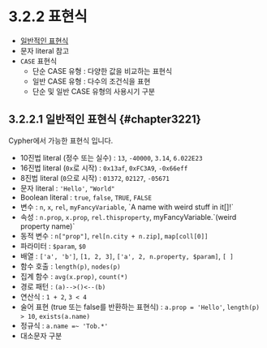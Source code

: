 # 3.2.2 표현식

* [일반적인 표현식](#chapter3221)
* 문자 literal 참고
* `CASE` 표현식
  * 단순 CASE 유형 : 다양한 값을 비교하는 표현식
  * 일반 CASE 유형 : 다수의 조건식을 표현
  * 단순 및 일반 CASE 유형의 사용시기 구분

## 3.2.2.1 일반적인 표현식 {#chapter3221}

Cypher에서 가능한 표현식 입니다.

* 10진법 literal \(정수 또는 실수\) : `13`, `-40000`, `3.14`, `6.022E23`
* 16진법 literal \(`0x`로 시작\) : `0x13af`, `0xFC3A9`, `-0x66eff`
* 8진법 literal \(`0`으로 시작\) : `01372`, `02127`, `-05671`
* 문자 literal : `'Hello'`, `"World"`
* Boolean literal : `true`, `false`, `TRUE`, `FALSE`
* 변수 : `n`, `x`, `rel`, `myFancyVariable`, \`A name with weird stuff in it\[\]!\`
* 속성 : `n.prop`, `x.prop`, `rel.thisproperty`, myFancyVariable.\`(weird property name)\`
* 동적 변수 : `n["prop"]`, `rel[n.city + n.zip]`, `map[coll[0]]`
* 파라미터 : `$param`, `$0`
* 배열 : `['a', 'b']`, `[1, 2, 3]`, `['a', 2, n.property, $param]`, `[ ]`
* 함수 호출 : `length(p)`, `nodes(p)`
* 집계 함수 : `avg(x.prop)`, `count(*)`
* 경로 패턴 : `(a)-->()<--(b)`
* 연산식 : `1 + 2`, `3 < 4`
* 술어 표현 (true 또는 false를 반환하는 표현식) : `a.prop = 'Hello'`, `length(p) > 10`, `exists(a.name)`
* 정규식 : `a.name =~ 'Tob.*'`
* 대소문자 구분 